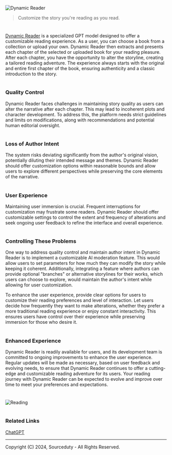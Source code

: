 ![Dynamic Reader](https://github.com/sourceduty/Dynamic_Reader/assets/123030236/3e25e08a-aa72-4f26-a596-a91d30106157)

> Customize the story you're reading as you read.

#

[Dynamic Reader](https://chat.openai.com/g/g-5eEt9fB02-dynamic-reader) is a specialized GPT model designed to offer a customizable reading experience. As a user, you can choose a book from a collection or upload your own. Dynamic Reader then extracts and presents each chapter of the selected or uploaded book for your reading pleasure. After each chapter, you have the opportunity to alter the storyline, creating a tailored reading adventure. The experience always starts with the original and entire first chapter of the book, ensuring authenticity and a classic introduction to the story.

#
### Quality Control

Dynamic Reader faces challenges in maintaining story quality as users can alter the narrative after each chapter. This may lead to incoherent plots and character development. To address this, the platform needs strict guidelines and limits on modifications, along with recommendations and potential human editorial oversight.

#
### Loss of Author Intent

The system risks deviating significantly from the author's original vision, potentially diluting their intended message and themes. Dynamic Reader should offer customization options within reasonable bounds and allow users to explore different perspectives while preserving the core elements of the narrative.

#
### User Experience

Maintaining user immersion is crucial. Frequent interruptions for customization may frustrate some readers. Dynamic Reader should offer customizable settings to control the extent and frequency of alterations and seek ongoing user feedback to refine the interface and overall experience.

#
### Controlling These Problems

One way to address quality control and maintain author intent in Dynamic Reader is to implement a customizable AI moderation feature. This would allow users to set parameters for how much they can modify the story while keeping it coherent. Additionally, integrating a feature where authors can provide optional "branches" or alternative storylines for their works, which users can choose to explore, would maintain the author's intent while allowing for user customization.

To enhance the user experience, provide clear options for users to customize their reading preferences and level of interaction. Let users decide how frequently they want to make alterations, whether they prefer a more traditional reading experience or enjoy constant interactivity. This ensures users have control over their experience while preserving immersion for those who desire it.

#
### Enhanced Experience

Dynamic Reader is readily available for users, and its development team is committed to ongoing improvements to enhance the user experience. Regular updates will be made as necessary, based on user feedback and evolving needs, to ensure that Dynamic Reader continues to offer a cutting-edge and customizable reading adventure for its users. Your reading journey with Dynamic Reader can be expected to evolve and improve over time to meet your preferences and expectations.

#

![Reading](https://github.com/user-attachments/assets/c65637e5-780b-4eda-aa88-633a1905a670)

#
### Related Links

[ChatGPT](https://github.com/sourceduty/ChatGPT)

***
Copyright (C) 2024, Sourceduty - All Rights Reserved.
